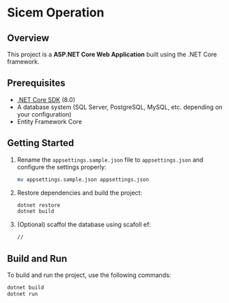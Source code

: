 # Sicem Operation

## Overview
This project is a **ASP.NET Core Web Application** built using the .NET Core framework.

## Prerequisites
- [.NET Core SDK](https://dotnet.microsoft.com/download/dotnet-core) (8.0)
- A database system (SQL Server, PostgreSQL, MySQL, etc. depending on your configuration)
- Entity Framework Core

## Getting Started

1. Rename the `appsettings.sample.json` file to `appsettings.json` and configure the settings properly:
    ```bash
    mv appsettings.sample.json appsettings.json
    ```

2. Restore dependencies and build the project:
    ```bash
    dotnet restore
    dotnet build
    ```

3. (Optional) scaffol the database using scafoll ef:
    ```bash
    //
    ```

## Build and Run
To build and run the project, use the following commands:

```bash
dotnet build
dotnet run

